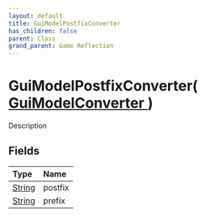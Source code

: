 ```yaml
---
layout: default
title: GuiModelPostfixConverter
has_children: false
parent: Class
grand_parent: Game Reflection
---
```

# GuiModelPostfixConverter( [ GuiModelConverter ](/docs/game-reflection/classes/gui_model_converter) )
Description 

## Fields

| Type | Name |
|:-------------|:--------------|
| [String](/docs/game-reflection/components/string) | postfix |
| [String](/docs/game-reflection/components/string) | prefix |

